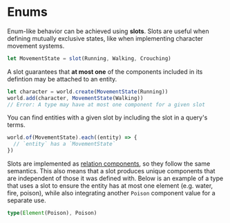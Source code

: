 # Enums

Enum-like behavior can be achieved using **slots**. Slots are useful when defining mutually exclusive states, like when implementing character movement systems.

```ts
let MovementState = slot(Running, Walking, Crouching)
```

A slot guarantees that **at most one** of the components included in its defintion may be attached to an entity.

```ts
let character = world.create(MovementState(Running))
world.add(character, MovementState(Walking))
// Error: A type may have at most one component for a given slot
```

You can find entities with a given slot by including the slot in a query's terms.

```ts
world.of(MovementState).each((entity) => {
  // `entity` has a `MovementState`
})
```

Slots are implemented as [relation components](./components-relationships.md), so they follow the same semantics. This also means that a slot produces unique components that are independent of those it was defined with. Below is an example of a type that uses a slot to ensure the entity has at most one element (e.g. water, fire, poison), while also integrating another `Poison` component value for a separate use.

```ts
type(Element(Poison), Poison)
```